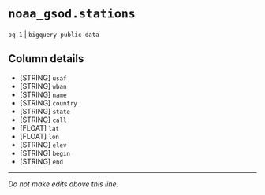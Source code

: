 # `noaa_gsod.stations`
`bq-1` | `bigquery-public-data`

## Column details
* [STRING]    `usaf`
* [STRING]    `wban`
* [STRING]    `name`
* [STRING]    `country`
* [STRING]    `state`
* [STRING]    `call`
* [FLOAT]     `lat`
* [FLOAT]     `lon`
* [STRING]    `elev`
* [STRING]    `begin`
* [STRING]    `end`

-------------------------------------------------------------------------------
*Do not make edits above this line.*
